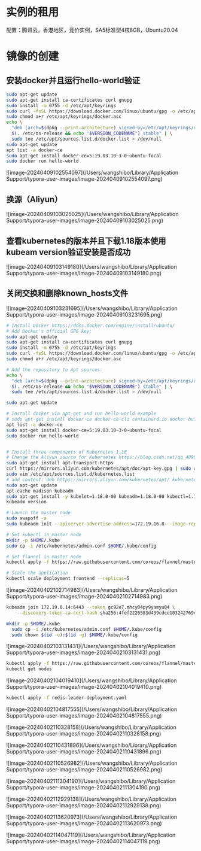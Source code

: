 # 实例的租用

配置：腾讯云，香港地区，竞价实例，SA5标准型4核8GB，Ubuntu20.04

# 镜像的创建

## 安装docker并且运行hello-world验证

```bash
sudo apt-get update
sudo apt-get install ca-certificates curl gnupg
sudo install -m 0755 -d /etc/apt/keyrings
sudo curl -fsSL https://download.docker.com/linux/ubuntu/gpg -o /etc/apt/keyrings/docker.asc
sudo chmod a+r /etc/apt/keyrings/docker.asc
echo \
  "deb [arch=$(dpkg --print-architecture) signed-by=/etc/apt/keyrings/docker.asc] https://download.docker.com/linux/ubuntu \
  $(. /etc/os-release && echo "$VERSION_CODENAME") stable" | \
  sudo tee /etc/apt/sources.list.d/docker.list > /dev/null
sudo apt-get update
apt list -a docker-ce
sudo apt-get install docker-ce=5:19.03.10~3-0~ubuntu-focal
sudo docker run hello-world
```



![image-20240409102554097](/Users/wangshibo/Library/Application Support/typora-user-images/image-20240409102554097.png)

## 换源（Aliyun）

![image-20240409103025025](/Users/wangshibo/Library/Application Support/typora-user-images/image-20240409103025025.png)

## 查看kubernetes的版本并且下载1.18版本使用kubeam version验证安装是否成功

![image-20240409103149180](/Users/wangshibo/Library/Application Support/typora-user-images/image-20240409103149180.png)

## 关闭交换和删除known_hosts文件

![image-20240409103231695](/Users/wangshibo/Library/Application Support/typora-user-images/image-20240409103231695.png)

```bash
# Install Docker https://docs.docker.com/engine/install/ubuntu/
# Add Docker's official GPG key:
sudo apt-get update
sudo apt-get install ca-certificates curl gnupg
sudo install -m 0755 -d /etc/apt/keyrings
sudo curl -fsSL https://download.docker.com/linux/ubuntu/gpg -o /etc/apt/keyrings/docker.asc
sudo chmod a+r /etc/apt/keyrings/docker.asc

# Add the repository to Apt sources:
echo \
  "deb [arch=$(dpkg --print-architecture) signed-by=/etc/apt/keyrings/docker.asc] https://download.docker.com/linux/ubuntu \
  $(. /etc/os-release && echo "$VERSION_CODENAME") stable" | \
  sudo tee /etc/apt/sources.list.d/docker.list > /dev/null

sudo apt-get update

# Install docker via apt-get and run hello-world example
# sudo apt-get install docker-ce docker-ce-cli containerd.io docker-buildx-plugin docker-compose-plugin
apt list -a docker-ce
sudo apt-get install docker-ce=5:19.03.10~3-0~ubuntu-focal
sudo docker run hello-world


# Install three components of Kubernetes 1.18
# Change the Aliyun source for Kubernetes https://blog.csdn.net/qq_40907977/article/details/110951076
sudo apt-get install apt-transport-https
curl https://mirrors.aliyun.com/kubernetes/apt/doc/apt-key.gpg | sudo apt-key add - 
sudo vim /etc/apt/sources.list.d/kubernetes.list
# add content: deb https://mirrors.aliyun.com/kubernetes/apt/ kubernetes-xenial main
sudo apt-get update
apt-cache madison kubeadm
sudo apt-get install -y kubelet=1.18.0-00 kubeadm=1.18.0-00 kubectl=1.18.0-00
kubeadm version

# Launch the master node
sudo swapoff -a
sudo kubeadm init --apiserver-advertise-address=172.19.16.8 --image-repository registry.aliyuncs.com/google_containers --service-cidr=10.96.0.0/12  --pod-network-cidr=10.244.0.0/16

# Set kubectl in master node
mkdir -p $HOME/.kube
sudo cp -i /etc/kubernetes/admin.conf $HOME/.kube/config

# Set flannel in master node
kubectl apply -f https://raw.githubusercontent.com/coreos/flannel/master/Documentation/kube-flannel.yml

# Scale the application
kubectl scale deployment frontend --replicas=5
```

![image-20240402102714983](/Users/wangshibo/Library/Application Support/typora-user-images/image-20240402102714983.png)

```bash
kubeadm join 172.19.0.14:6443 --token gc92e7.mhcy04py9yamyu04 \
    --discovery-token-ca-cert-hash sha256:4fef2226583d439cdce103242769c4ecc860a6733556a0e39c31f9d202620d5c
```

```bash
mkdir -p $HOME/.kube
  sudo cp -i /etc/kubernetes/admin.conf $HOME/.kube/config
  sudo chown $(id -u):$(id -g) $HOME/.kube/config
```

![image-20240402103131431](/Users/wangshibo/Library/Application Support/typora-user-images/image-20240402103131431.png)

```bash
kubectl apply -f https://raw.githubusercontent.com/coreos/flannel/master/Documentation/kube-flannel.yml
kubectl get nodes
```

![image-20240402104019410](/Users/wangshibo/Library/Application Support/typora-user-images/image-20240402104019410.png)

```bash
kubectl apply -f redis-leader-deployment.yaml
```

![image-20240402104817555](/Users/wangshibo/Library/Application Support/typora-user-images/image-20240402104817555.png)

![image-20240402110328158](/Users/wangshibo/Library/Application Support/typora-user-images/image-20240402110328158.png)

![image-20240402110431896](/Users/wangshibo/Library/Application Support/typora-user-images/image-20240402110431896.png)

![image-20240402110526982](/Users/wangshibo/Library/Application Support/typora-user-images/image-20240402110526982.png)

![image-20240402111304190](/Users/wangshibo/Library/Application Support/typora-user-images/image-20240402111304190.png)

![image-20240402112929138](/Users/wangshibo/Library/Application Support/typora-user-images/image-20240402112929138.png)

![image-20240402113620973](/Users/wangshibo/Library/Application Support/typora-user-images/image-20240402113620973.png)

![image-20240402114047119](/Users/wangshibo/Library/Application Support/typora-user-images/image-20240402114047119.png)